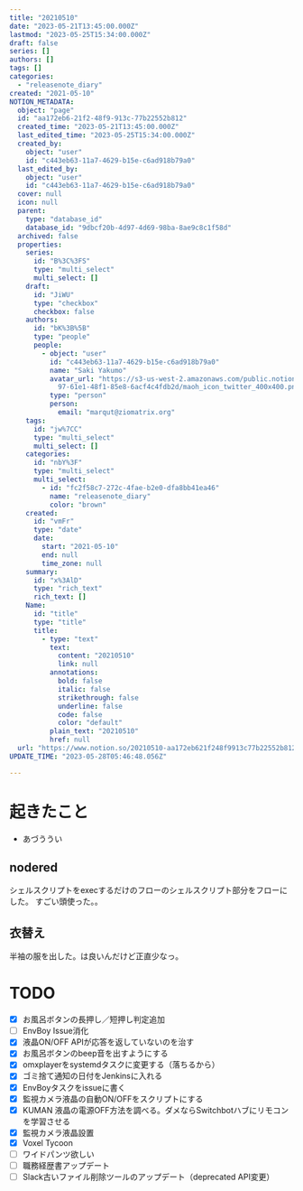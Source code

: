 ```yaml
---
title: "20210510"
date: "2023-05-21T13:45:00.000Z"
lastmod: "2023-05-25T15:34:00.000Z"
draft: false
series: []
authors: []
tags: []
categories:
  - "releasenote_diary"
created: "2021-05-10"
NOTION_METADATA:
  object: "page"
  id: "aa172eb6-21f2-48f9-913c-77b22552b812"
  created_time: "2023-05-21T13:45:00.000Z"
  last_edited_time: "2023-05-25T15:34:00.000Z"
  created_by:
    object: "user"
    id: "c443eb63-11a7-4629-b15e-c6ad918b79a0"
  last_edited_by:
    object: "user"
    id: "c443eb63-11a7-4629-b15e-c6ad918b79a0"
  cover: null
  icon: null
  parent:
    type: "database_id"
    database_id: "9dbcf20b-4d97-4d69-98ba-8ae9c8c1f58d"
  archived: false
  properties:
    series:
      id: "B%3C%3FS"
      type: "multi_select"
      multi_select: []
    draft:
      id: "JiWU"
      type: "checkbox"
      checkbox: false
    authors:
      id: "bK%3B%5B"
      type: "people"
      people:
        - object: "user"
          id: "c443eb63-11a7-4629-b15e-c6ad918b79a0"
          name: "Saki Yakumo"
          avatar_url: "https://s3-us-west-2.amazonaws.com/public.notion-static.com/3ad1c4\
            97-61e1-48f1-85e8-6acf4c4fdb2d/maoh_icon_twitter_400x400.png"
          type: "person"
          person:
            email: "marqut@ziomatrix.org"
    tags:
      id: "jw%7CC"
      type: "multi_select"
      multi_select: []
    categories:
      id: "nbY%3F"
      type: "multi_select"
      multi_select:
        - id: "fc2f58c7-272c-4fae-b2e0-dfa8bb41ea46"
          name: "releasenote_diary"
          color: "brown"
    created:
      id: "vmFr"
      type: "date"
      date:
        start: "2021-05-10"
        end: null
        time_zone: null
    summary:
      id: "x%3AlD"
      type: "rich_text"
      rich_text: []
    Name:
      id: "title"
      type: "title"
      title:
        - type: "text"
          text:
            content: "20210510"
            link: null
          annotations:
            bold: false
            italic: false
            strikethrough: false
            underline: false
            code: false
            color: "default"
          plain_text: "20210510"
          href: null
  url: "https://www.notion.so/20210510-aa172eb621f248f9913c77b22552b812"
UPDATE_TIME: "2023-05-28T05:46:48.056Z"

---
```

<link rel="stylesheet" href="https://cdn.jsdelivr.net/npm/katex@0.16.2/dist/katex.min.css" integrity="sha384-bYdxxUwYipFNohQlHt0bjN/LCpueqWz13HufFEV1SUatKs1cm4L6fFgCi1jT643X" crossorigin="anonymous">


# 起きたこと

- あづううい

## nodered


シェルスクリプトをexecするだけのフローのシェルスクリプト部分をフローにした。 すごい頭使った。。


## 衣替え


半袖の服を出した。は良いんだけど正直少なっ。


# TODO

- [x] お風呂ボタンの長押し／短押し判定追加
- [ ] EnvBoy Issue消化
- [x] 液晶ON/OFF APIが応答を返していないのを治す
- [x] お風呂ボタンのbeep音を出すようにする
- [x] omxplayerをsystemdタスクに変更する（落ちるから）
- [x] ゴミ捨て通知の日付をJenkinsに入れる
- [x] EnvBoyタスクをissueに書く
- [x] 監視カメラ液晶の自動ON/OFFをスクリプトにする
- [x] KUMAN 液晶の電源OFF方法を調べる。ダメならSwitchbotハブにリモコンを学習させる
- [x] 監視カメラ液晶設置
- [x] Voxel Tycoon
- [ ] ワイドパンツ欲しい
- [ ] 職務経歴書アップデート
- [ ] Slack古いファイル削除ツールのアップデート（deprecated API変更）
